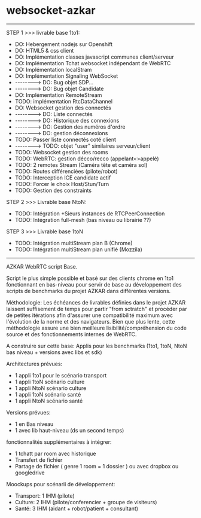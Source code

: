 # websocket-azkar

-------------------------------------------------

STEP 1 >>> livrable base 1to1:
- DO: Hebergement nodejs sur Openshift
- DO: HTML5 & css client
- DO: Implémentation classes javascript communes client/serveur
- DO: Implémentation Tchat websocket indépendant de WebRTC
- DO: Implémentation localStram
- DO: Implémentation Signaling WebSocket 
- --------> DO: Bug objet SDP...
- --------> DO: Bug objet Candidate
- DO: Implémentation RemoteStream
- TODO: implémentation RtcDataChannel 
- DO: Websocket gestion des connectés
- --------> DO: Liste connectés
- --------> DO: Historique des connexions
- --------> DO: Gestion des numéros d'ordre
- --------> DO: gestion déconnexions
- TODO: Passer liste connectés coté client
- --------> TODO: objet "user" similaires serveur/client
- TODO: Websocket gestion des rooms
- TODO: WebRTC: gestion décco/recco (appelant<>appelé)
- TODO: 2 remotes Stream (Caméra tête et caméra sol)
- TODO: Routes différenciées (pilote/robot)
- TODO: Interception ICE candidate actif
- TODO: Forcer le choix Host/Stun/Turn
- TODO: Gestion des constraints

STEP 2 >>> Livrable base NtoN:
- TODO: Intégration +Sieurs instances de RTCPeerConnection
- TODO: Intégration full-mesh (bas niveau ou librairie ??)

STEP 3 >>> Livrable base 1toN
- TODO: Intégration multiStream plan B (Chrome) 
- TODO: Intégration multiStream plan unifié (Mozzila) 

------------------------------------------------------------

AZKAR WebRTC script Base.

Script le plus simple possible et basé sur des clients chrome en 1to1 fonctionnant en bas-niveau pour servir de base au développement des scripts de benchmarks du projet AZKAR dans différentes versions.

Méthodologie: Les échéances de livrables définies dans le projet AZKAR laissent suffisement de temps pour partir "from sctratch" et procéder par de petites itérations afin d'assurer une compatibilité maximum avec l'évolution de la norme et des navigateurs. Bien que plus lente, cette méthodologie assure une bien meilleure lisibilité/compréhension du code source et des fonctionnements internes de WebRTC.

A construire sur cette base: Applis pour les benchmarks (1to1, 1toN, NtoN bas niveau + versions avec libs et sdk)

Architectures prévues:
- 1 appli 1to1 pour le scénario transport 
- 1 appli 1toN scénario culture
- 1 appli NtoN scénario culture
- 1 appli 1toN scénario santé
- 1 appli NtoN scénario santé

Versions prévues:
- 1 en Bas niveau
- 1 avec lib haut-niveau (ds un second temps)

fonctionnalités supplémentaires à intégrer:
- 1 tchatt par room avec historique
- Transfert de fichier 
- Partage de fichier ( genre 1 room = 1 dossier ) ou avec dropbox ou googledrive

Moockups pour scénarii de développement:
- Transport: 1 IHM (pilote)
- Culture: 2 IHM (pilote/conferencier + groupe de visiteurs)
- Santé: 3 IHM (aidant + robot/patient + consultant)